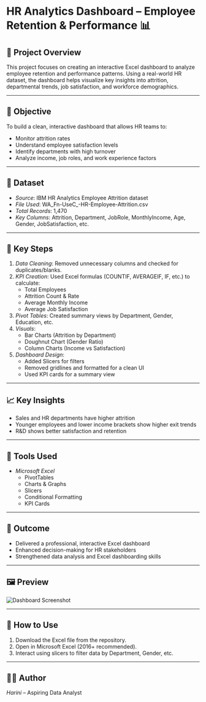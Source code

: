 # HR Analytics Dashboard – Employee Retention & Performance 📊

## 📌 Project Overview
This project focuses on creating an interactive Excel dashboard to analyze employee retention and performance patterns. Using a real-world HR dataset, the dashboard helps visualize key insights into attrition, departmental trends, job satisfaction, and workforce demographics.

---

## 🎯 Objective
To build a clean, interactive dashboard that allows HR teams to:
- Monitor attrition rates
- Understand employee satisfaction levels
- Identify departments with high turnover
- Analyze income, job roles, and work experience factors

---

## 🧩 Dataset
- *Source*: IBM HR Analytics Employee Attrition dataset  
- *File Used*: WA_Fn-UseC_-HR-Employee-Attrition.csv  
- *Total Records*: 1,470  
- *Key Columns*: Attrition, Department, JobRole, MonthlyIncome, Age, Gender, JobSatisfaction, etc.

---

## 🔨 Key Steps
1. *Data Cleaning*: Removed unnecessary columns and checked for duplicates/blanks.
2. *KPI Creation*: Used Excel formulas (COUNTIF, AVERAGEIF, IF, etc.) to calculate:
   - Total Employees
   - Attrition Count & Rate
   - Average Monthly Income
   - Average Job Satisfaction
3. *Pivot Tables*: Created summary views by Department, Gender, Education, etc.
4. *Visuals*:
   - Bar Charts (Attrition by Department)
   - Doughnut Chart (Gender Ratio)
   - Column Charts (Income vs Satisfaction)
5. *Dashboard Design*:
   - Added Slicers for filters
   - Removed gridlines and formatted for a clean UI
   - Used KPI cards for a summary view

---

## 📈 Key Insights
- Sales and HR departments have higher attrition
- Younger employees and lower income brackets show higher exit trends
- R&D shows better satisfaction and retention

---

## 🚀 Tools Used
- *Microsoft Excel*
  - PivotTables
  - Charts & Graphs
  - Slicers
  - Conditional Formatting
  - KPI Cards

---

## 📌 Outcome
- Delivered a professional, interactive Excel dashboard
- Enhanced decision-making for HR stakeholders
- Strengthened data analysis and Excel dashboarding skills

---

## 🖼 Preview
![Dashboard Screenshot](link-to-screenshot-if-available)

---

## 📁 How to Use
1. Download the Excel file from the repository.
2. Open in Microsoft Excel (2016+ recommended).
3. Interact using slicers to filter data by Department, Gender, etc.

---

## 👩‍💻 Author
*Harini* – Aspiring Data Analyst   
